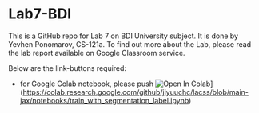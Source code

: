 # Lab7-BDI

This is a GitHub repo for Lab 7 on BDI University subject. It is done by Yevhen Ponomarov, CS-121a.
To find out more about the Lab, please read the lab report available on Google Classroom service.

Below are the link-buttons required:
* for Google Colab notebook, please push ![Open In Colab](https://colab.research.google.com/assets/colab-badge.svg)](https://colab.research.google.com/github/jiyuuchc/lacss/blob/main-jax/notebooks/train_with_segmentation_label.ipynb)
